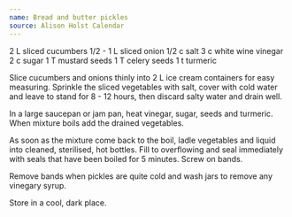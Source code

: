 ```yaml
---
name: Bread and butter pickles
source: Alison Holst Calendar
---
```


2 L sliced cucumbers
1/2 - 1 L sliced onion
1/2 c salt
3 c white wine vinegar
2 c sugar
1 T mustard seeds
1 T celery seeds
1 t turmeric

Slice cucumbers and onions thinly into 2 L ice cream containers for easy measuring.  Sprinkle the sliced vegetables with salt, cover with cold water and leave to stand for 8 - 12 hours, then discard salty water and drain well.

In a large saucepan or jam pan, heat vinegar, sugar, seeds and turmeric.  When mixture boils add the drained vegetables.

As soon as the mixture come back to the boil, ladle vegetables and liquid into cleaned, sterilised, hot bottles.  Fill to overflowing and seal immediately with seals that have been boiled for 5 minutes.  Screw on bands.

Remove bands when pickles are quite cold and wash jars to remove any vinegary syrup.

Store in a cool, dark place.

